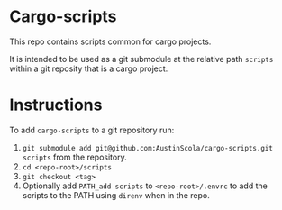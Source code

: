 # Cargo-scripts 

This repo contains scripts common for cargo projects.

It is intended to be used as a git submodule at the relative path `scripts` within a git reposity
that is a cargo project.

# Instructions

To add `cargo-scripts` to a git repository run:
1. `git submodule add git@github.com:AustinScola/cargo-scripts.git scripts` from the repository.
2. `cd <repo-root>/scripts`
3. `git checkout <tag>`
4. Optionally add `PATH_add scripts` to `<repo-root>/.envrc` to add the scripts to the PATH using
`direnv` when in the repo.
